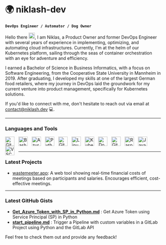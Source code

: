 # 🌍 niklash-dev 

**`DevOps Engineer / Automator / Dog Owner`**

Hello there <img src=https://user-images.githubusercontent.com/18350557/176309783-0785949b-9127-417c-8b55-ab5a4333674e.gif  width="20" height="20">, I am Niklas, a Product Owner and former DevOps Engineer with several years of experience in implementing, optimizing, and automating cloud infrastructures. Currently, I'm at the helm of our Kubernetes platform, sailing through the seas of container orchestration with an eye for adventure and efficiency.

I earned a Bachelor of Science in Business Informatics, with a focus on Software Engineering, from the Cooperative State University in Mannheim in 2019. After graduating, I developed my skills at one of the largest German food retailers, where my journey in DevOps laid the groundwork for my current venture into product management, specifically for Kubernetes solutions.

If you'd like to connect with me, don't hesitate to reach out via email at contact@niklash.dev 💻.
___

### Languages and Tools

<img align="left" alt="GitLab" width="30px" style="padding-right:10px;" src="https://cdn.jsdelivr.net/gh/devicons/devicon/icons/gitlab/gitlab-original.svg"/>
<img align="left" alt="Bash" width="30px" style="padding-right:10px;" src="https://cdn.jsdelivr.net/gh/devicons/devicon/icons/bash/bash-original.svg"/>
<img align="left" alt="Azure" width="30px" style="padding-right:10px;" src="https://cdn.jsdelivr.net/gh/devicons/devicon/icons/azure/azure-original.svg"/>
<img align="left" alt="Python" width="30px" style="padding-right:10px;" src="https://cdn.jsdelivr.net/gh/devicons/devicon/icons/python/python-plain.svg"/>
<img align="left" alt="Git" width="30px" style="padding-right:10px;" src="https://cdn.jsdelivr.net/gh/devicons/devicon/icons/git/git-original.svg" />
<img align="left" alt="Linux" width="30px" style="padding-right:10px;" src="https://cdn.jsdelivr.net/gh/devicons/devicon/icons/linux/linux-original.svg"/>
<img align="left" alt="Kubernetes" width="30px" style="padding-right:10px;" src="https://cdn.jsdelivr.net/gh/devicons/devicon/icons/kubernetes/kubernetes-plain.svg"/>
<img align="left" alt="Docker" width="30px" style="padding-right:10px;" src="https://cdn.jsdelivr.net/gh/devicons/devicon/icons/docker/docker-original.svg"/>
<img align="left" alt="GitHub" width="30px" style="padding-right:10px;" src="https://cdn.jsdelivr.net/gh/devicons/devicon/icons/github/github-original.svg"/>
<img align="left" alt="Raspberrypi" width="30px" style="padding-right:10px;" src="https://cdn.jsdelivr.net/gh/devicons/devicon/icons/raspberrypi/raspberrypi-original.svg"/>
<img align="left" alt="Java" width="30px" style="padding-right:10px;" src="https://cdn.jsdelivr.net/gh/devicons/devicon/icons/java/java-original.svg"/>
<img align="left" alt="VSCode" width="30px" style="padding-right:10px;" src="https://cdn.jsdelivr.net/gh/devicons/devicon/icons/vscode/vscode-original.svg"/>
<br /><br />

___

### Latest Projects

- [wastemeeter.app](https://wastemeeter.app): A web tool showing real-time financial costs of meetings based on participants and salaries. Encourages efficient, cost-effective meetings.

___

### Latest GitHub Gists

- [**Get_Azure_Token_with_SP_in_Python.md**](https://gist.github.com/niklash-dev/2a63eb4e661675c9421470e3e664c7fd) : Get Azure Token using Service Principal (SP) in Python
- [**start_pipeline.md**](https://gist.github.com/niklash-dev/9a7a53cfbf6ab87f11575da75e2d61c4) : Trigger a Pipeline with custom variables in a GitLab Project using Python and the GitLab API

Feel free to check them out and provide any feedback!
